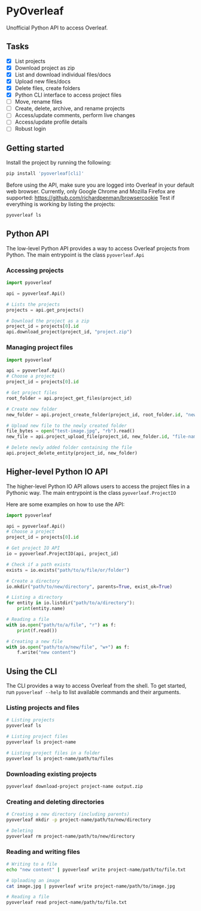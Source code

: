 # PyOverleaf
Unofficial Python API to access Overleaf.

## Tasks
- [x] List projects
- [x] Download project as zip
- [x] List and download individual files/docs
- [x] Upload new files/docs
- [x] Delete files, create folders
- [x] Python CLI interface to access project files
- [ ] Move, rename files
- [ ] Create, delete, archive, and rename projects
- [ ] Access/update comments, perform live changes
- [ ] Access/update profile details
- [ ] Robust login

## Getting started
Install the project by running the following:
```bash
pip install 'pyoverleaf[cli]'
```

Before using the API, make sure you are logged into Overleaf in your default web browser.
Currently, only Google Chrome and Mozilla Firefox are supported: https://github.com/richardpenman/browsercookie
Test if everything is working by listing the projects:
```bash
pyoverleaf ls
```


## Python API
The low-level Python API provides a way to access Overleaf projects from Python.
The main entrypoint is the class `pyoverleaf.Api`

### Accessing projects
```python
import pyoverleaf

api = pyoverleaf.Api()

# Lists the projects
projects = api.get_projects()

# Download the project as a zip
project_id = projects[0].id
api.download_project(project_id, "project.zip")
```

### Managing project files
```python
import pyoverleaf

api = pyoverleaf.Api()
# Choose a project
project_id = projects[0].id

# Get project files
root_folder = api.project_get_files(project_id)

# Create new folder
new_folder = api.project_create_folder(project_id, root_folder.id, "new-folder")

# Upload new file to the newly created folder
file_bytes = open("test-image.jpg", "rb").read()
new_file = api.project_upload_file(project_id, new_folder.id, "file-name.jpg", file_bytes)

# Delete newly added folder containing the file
api.project_delete_entity(project_id, new_folder)
```

## Higher-level Python IO API
The higher-level Python IO API allows users to access the project files in a Pythonic way.
The main entrypoint is the class `pyoverleaf.ProjectIO`

Here are some examples on how to use the API:
```python
import pyoverleaf

api = pyoverleaf.Api()
# Choose a project
project_id = projects[0].id

# Get project IO API
io = pyoverleaf.ProjectIO(api, project_id)

# Check if a path exists
exists = io.exists("path/to/a/file/or/folder")

# Create a directory
io.mkdir("path/to/new/directory", parents=True, exist_ok=True)

# Listing a directory
for entity in io.listdir("path/to/a/directory"):
    print(entity.name)

# Reading a file
with io.open("path/to/a/file", "r") as f:
    print(f.read())

# Creating a new file
with io.open("path/to/a/new/file", "w+") as f:
    f.write("new content")
```


## Using the CLI
The CLI provides a way to access Overleaf from the shell.
To get started, run `pyoverleaf --help` to list available commands and their arguments.

### Listing projects and files
```bash
# Listing projects
pyoverleaf ls

# Listing project files
pyoverleaf ls project-name

# Listing project files in a folder
pyoverleaf ls project-name/path/to/files
```

### Downloading existing projects
```bash
pyoverleaf download-project project-name output.zip
```

### Creating and deleting directories
```bash
# Creating a new directory (including parents)
pyoverleaf mkdir -p project-name/path/to/new/directory

# Deleting
pyoverleaf rm project-name/path/to/new/directory
```

### Reading and writing files
```bash
# Writing to a file
echo "new content" | pyoverleaf write project-name/path/to/file.txt

# Uploading an image
cat image.jpg | pyoverleaf write project-name/path/to/image.jpg

# Reading a file
pyoverleaf read project-name/path/to/file.txt
```
